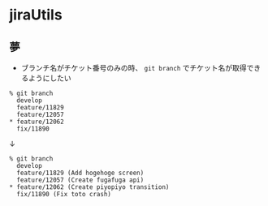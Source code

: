 # jiraUtils

## 夢
- ブランチ名がチケット番号のみの時、 `git branch` でチケット名が取得できるようにしたい

```
% git branch
  develop
  feature/11829
  feature/12057
* feature/12062
  fix/11890
```

↓


```
% git branch
  develop
  feature/11829 (Add hogehoge screen)
  feature/12057 (Create fugafuga api)
* feature/12062 (Create piyopiyo transition)
  fix/11890 (Fix toto crash)
```
